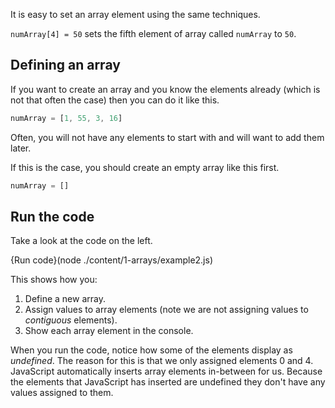 It is easy to set an array element using the same techniques.

`numArray[4] = 50` sets the fifth element of array called `numArray` to `50`.

## Defining an array
If you want to create an array and you know the elements already (which is not that often the case) then you can do it like this.

```javascript
numArray = [1, 55, 3, 16]
```

Often, you will not have any elements to start with and will want to add them later. 

If this is the case, you should create an empty array like this first.

```javascript
numArray = []
```

## Run the code
Take a look at the code on the left. 

{Run code}(node ./content/1-arrays/example2.js)

This shows how you:

1. Define a new array.
1. Assign values to array elements (note we are not assigning values to *contiguous* elements).
1. Show each array element in the console.

When you run the code, notice how some of the elements display as *undefined*. The reason for this is that we only assigned elements 0 and 4. JavaScript automatically inserts array elements in-between for us. Because the elements that JavaScript has inserted are undefined they don't have any values assigned to them.
